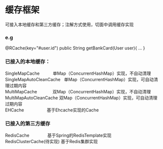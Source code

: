 # 缓存框架
可接入本地缓存和第三方缓存；注解方式使用，切面中调用缓存实现<br/>

### e.g
@RCache(key="#user.id")
public String getBankCard(User user){
...
}

### 已接入的本地缓存：
SingleMapCache            单Map（ConcurrentHashMap）实现，不自动清理<br/>
SingleMapAutoCleanCache   单Map（ConcurrentHashMap）实现，可自动清理过期内容<br/>
MultiMapCache             双Map（ConcurrentHashMap）实现，不自动清理<br/>
MultiMapAutoCleanCache    双Map（ConcurrentHashMap）实现，可自动清理过期内容<br/>
EHCache                   基于Ehcache实现的Cache<br/>

### 已接入的第三方缓存
RedisCache                基于Spring的RedisTemplate实现<br/>
RedisClusterCache(待实现)  基于Redis集群实现<br/>
